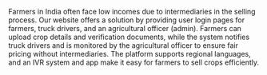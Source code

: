 Farmers in India often face low incomes due to intermediaries in the selling process. Our website offers a solution by providing user login pages for farmers, truck drivers, and an agricultural officer (admin). Farmers can upload crop details and verification documents, while the system notifies truck drivers and is monitored by the agricultural officer to ensure fair pricing without intermediaries. The platform supports regional languages, and an IVR system and app make it easy for farmers to sell crops efficiently.
